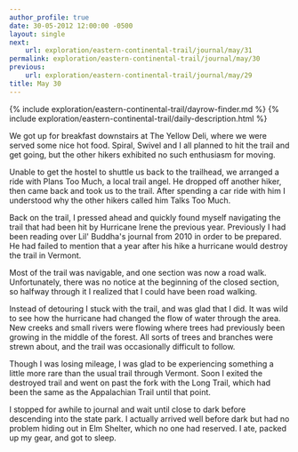 ```yaml
---
author_profile: true
date: 30-05-2012 12:00:00 -0500
layout: single
next:
    url: exploration/eastern-continental-trail/journal/may/31
permalink: exploration/eastern-continental-trail/journal/may/30
previous:
    url: exploration/eastern-continental-trail/journal/may/29
title: May 30
---
```

{% include exploration/eastern-continental-trail/dayrow-finder.md %}
{% include exploration/eastern-continental-trail/daily-description.html %}

We got up for breakfast downstairs at The Yellow Deli, where we were served some nice hot food. Spiral, Swivel and I all planned to hit the trail and get going, but the other hikers exhibited no such enthusiasm for moving.

Unable to get the hostel to shuttle us back to the trailhead, we arranged a ride with Plans Too Much, a local trail angel. He dropped off another hiker, then came back and took us to the trail. After spending a car ride with him I understood why the other hikers called him Talks Too Much.

Back on the trail, I pressed ahead and quickly found myself navigating the trail that had been hit by Hurricane Irene the previous year. Previously I had been reading over Lil' Buddha's journal from 2010 in order to be prepared. He had failed to mention that a year after his hike a hurricane would destroy the trail in Vermont.

Most of the trail was navigable, and one section was now a road walk. Unfortunately, there was no notice at the beginning of the closed section, so halfway through it I realized that I could have been road walking.

Instead of detouring I stuck with the trail, and was glad that I did. It was wild to see how the hurricane had changed the flow of water through the area. New creeks and small rivers were flowing where trees had previously been growing in the middle of the forest. All sorts of trees and branches were strewn about, and the trail was occasionally difficult to follow.

Though I was losing mileage, I was glad to be experiencing something a little more rare than the usual trail through Vermont. Soon I exited the destroyed trail and went on past the fork with the Long Trail, which had been the same as the Appalachian Trail until that point.

I stopped for awhile to journal and wait until close to dark before descending into the state park. I actually arrived well before dark but had no problem hiding out in Elm Shelter, which no one had reserved. I ate, packed up my gear, and got to sleep.